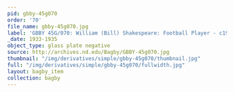 ```yaml
---
pid: gbby-45g070
order: '70'
file_name: gbby-45g070.jpg
label: 'GBBY 45G/070: William (Bill) Shakespeare: Football Player - c1933-1935'
_date: 1933-1935
object_type: glass plate negative
source: http://archives.nd.edu/Bagby/GBBY-45g070.jpg
thumbnail: "/img/derivatives/simple/gbby-45g070/thumbnail.jpg"
full: "/img/derivatives/simple/gbby-45g070/fullwidth.jpg"
layout: bagby_item
collection: bagby
---
```

